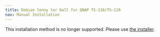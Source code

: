```yaml
---
title: Debian lenny tar ball for QNAP TS-110/TS-119
nav: Manual Installation
---
```


<div class="alert alert-danger">

This installation method is no longer supported.  Please use <a
href="../install/">the installer</a>.

</div>

